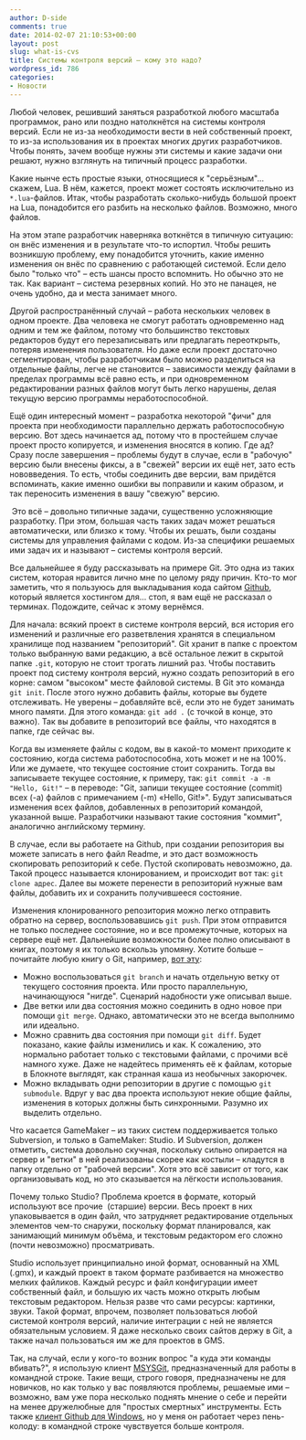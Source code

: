 ```yaml
---
author: D-side
comments: true
date: 2014-02-07 21:10:53+00:00
layout: post
slug: what-is-cvs
title: Системы контроля версий – кому это надо?
wordpress_id: 786
categories:
- Новости
---
```


Любой человек, решивший заняться разработкой любого масштаба программок, рано или поздно натолкнётся на системы контроля версий. Если не из-за необходимости вести в ней собственный проект, то из-за использования их в проектах многих других разработчиков. Чтобы понять, зачем вообще нужны эти системы и какие задачи они решают, нужно взглянуть на типичный процесс разработки.

Какие нынче есть простые языки, относящиеся к "серьёзным"... скажем, Lua. В нём, кажется, проект может состоять исключительно из `*.lua`-файлов. Итак, чтобы разработать сколько-нибудь большой проект на Lua, понадобится его разбить на несколько файлов. Возможно, много файлов.

На этом этапе разработчик наверняка воткнётся в типичную ситуацию: он внёс изменения и в результате что-то испортил. Чтобы решить возникшую проблему, ему понадобится уточнить, какие именно изменения он внёс по сравнению с работающей системой. Если дело было "только что" – есть шансы просто вспомнить. Но обычно это не так. Как вариант – система резервных копий. Но это не панацея, не очень удобно, да и места занимает много.

Другой распространённый случай – работа нескольких человек в одном проекте. Два человека не смогут работать одновременно над одним и тем же файлом, потому что большинство текстовых редакторов будут его перезаписывать или предлагать переоткрыть, потеряв изменения пользователя. Но даже если проект достаточно сегментирован, чтобы разработчикам было можно разделиться на отдельные файлы, легче не становится – зависимости между файлами в пределах программы всё равно есть, и при одновременном редактировании разных файлов могут быть легко нарушены, делая текущую версию программы неработоспособной.

Ещё один интересный момент – разработка некоторой "фичи" для проекта при необходимости параллельно держать работоспособную версию. Вот здесь начинается ад, потому что в простейшем случае проект просто копируется, и изменения вносятся в копию. Где ад? Сразу после завершения – проблемы будут в случае, если в "рабочую" версию были внесены фиксы, а в "свежей" версии их ещё нет, зато есть нововведения. То есть, чтобы соединить две версии, вам придётся вспоминать, какие именно ошибки вы поправили и каким образом, и так переносить изменения в вашу "свежую" версию.

 Это всё – довольно типичные задачи, существенно усложняющие разработку. При этом, большая часть таких задач может решаться автоматически, или близко к тому. Чтобы их решать, были созданы системы для управления файлами с кодом. Из-за специфики решаемых ими задач их и называют – системы контроля версий.

Все дальнейшее я буду рассказывать на примере Git. Это одна из таких систем, которая нравится лично мне по целому ряду причин. Кто-то мог заметить, что я пользуюсь для выкладывания кода сайтом [Github](http://github.com/), который является хостингом для... стоп, я вам ещё не рассказал о терминах. Подождите, сейчас к этому вернёмся.

Для начала: всякий проект в системе контроля версий, вся история его изменений и различные его разветвления хранятся в специальном хранилище под названием "репозиторий". Git хранит в папке с проектом только выбранную вами редакцию, а всё остальное лежит в скрытой папке `.git`, которую не стоит трогать лишний раз. Чтобы поставить проект под систему контроля версий, нужно создать репозиторий в его корне: самом "высоком" месте файловой системы. В Git это команда `git init`. После этого нужно добавить файлы, которые вы будете отслеживать. Не уверены – добавляйте всё, если это не будет занимать много памяти. Для этого команда: `git add .` (с точкой в конце, это важно). Так вы добавите в репозиторий все файлы, что находятся в папке, где сейчас вы.

Когда вы изменяете файлы с кодом, вы в какой-то момент приходите к состоянию, когда система работоспособна, хоть может и не на 100%. Или же думаете, что текущее состояние стоит сохранить. Тогда вы записываете текущее состояние, к примеру, так: `git commit -a -m "Hello, Git!"` ­– в переводе: "Git, запиши текущее состояние (commit) всех (-a) файлов с примечанием (-m) «Hello, Git!»". Будут записываться изменения всех файлов, добавленных в репозиторий командой, указанной выше. Разработчики называют такие состояния "коммит", аналогично английскому термину.

В случае, если вы работаете на Github, при создании репозитория вы можете записать в него файл Readme, и это даст возможность скопировать репозиторий к себе. Пустой скопировать невозможно, да. Такой процесс называется клонированием, и происходит вот так: `git clone адрес`. Далее вы можете перенести в репозиторий нужные вам файлы, добавить их и сохранить получившееся состояние.

 Изменения клонированного репозитория можно легко отправить обратно на сервер, воспользовавшись `git push`. При этом отправится не только последнее состояние, но и все промежуточные, которых на сервере ещё нет. Дальнейшие возможности более полно описывают в книгах, поэтому я их только вскользь упомяну. Хотите больше – почитайте любую книгу о Git, например, [вот эту](http://git-scm.com/book):

  * Можно воспользоваться `git branch` и начать отдельную ветку от текущего состояния проекта. Или просто параллельную, начинающуюся "нигде". Сценарий надобности уже описывал выше.
  * Две ветки или два состояния можно соединить в одно новое при помощи `git merge`. Однако, автоматически это не всегда выполнимо или идеально.
  * Можно сравнить два состояния при помощи `git diff`. Будет показано, какие файлы изменились и как. К сожалению, это нормально работает только с текстовыми файлами, с прочими всё намного хуже. Даже не надейтесь применять её к файлам, которые в Блокноте выглядят, как странная каша из необычных закорючек.
  * Можно вкладывать одни репозитории в другие с помощью `git submodule`. Вдруг у вас два проекта используют некие общие файлы, изменения в которых должны быть синхронными. Разумно их выделить отдельно.

Что касается GameMaker – из таких систем поддерживается только Subversion, и только в GameMaker: Studio. И Subversion, должен отметить, система довольно скучная, поскольку сильно опирается на сервер и "ветки" в ней реализованы скорее как костыли – кладутся в папку отдельно от "рабочей версии". Хотя это всё зависит от того, как организовывать код, но это сказывается на лёгкости использования.

Почему только Studio? Проблема кроется в формате, который используют все прочие  (старшие) версии. Весь проект в них упаковывается в один файл, что затрудняет редактирование отдельных элементов чем-то снаружи, поскольку формат планировался, как занимающий минимум объёма, и текстовым редактором его сложно (почти невозможно) просматривать.

Studio использует принципиально иной формат, основанный на XML (.gmx), и каждый проект в таком формате разбивается на множество мелких файликов. Каждый ресурс и файл конфигурации имеет собственный файл, и большую их часть можно открыть любым текстовым редактором. Нельзя разве что сами ресурсы: картинки, звуки. Такой формат, впрочем, позволяет пользоваться любой системой контроля версий, наличие интеграции с ней не является обязательным условием. Я даже несколько своих сайтов держу в Git, а также начал пользоваться им же для проектов в GMS.

Так, на случай, если у кого-то возник вопрос "а куда эти команды вбивать?", я использую клиент [MSYSGit](http://msysgit.github.io/), предназначенный для работы в командной строке. Такие вещи, строго говоря, предназначены не для новичков, но как только у вас появляются проблемы, решаемые ими – возможно, вам уже пора несколько поднять мнение о себе и перейти на менее дружелюбные для "простых смертных" инструменты. Есть также [клиент Github для Windows](http://windows.github.com/), но у меня он работает через пень-колоду: в командной строке чувствуется больше контроля.
